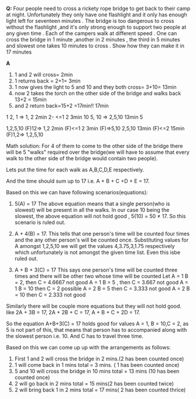 **Q:**
Four people need to cross a rickety rope bridge to get back to their camp at night. Unfortunately they only have one flashlight and it only has enough light left for seventeen minutes . The bridge is too dangerous to cross without the flashlight ,and it's only strong enough to support two people at any given time . Each of the campers walk at different speed . One can cross the bridge in 1 minute ,another in 2 minutes , the third in 5 minutes and slowest one takes 10 minutes to cross . Show how they can make it in 17 minutes

**A**
1. 1 and 2 will cross=                                                          2min
2. 1 returns back = 2+1=                                                        3min
3. 1 now gives the light to 5 and 10 and they both cross= 3+10=                 13min
4. now 2 takes the torch on the other side of the bridge and walks back 13+2 =  15min
5. and 2 return back=15+2 =17min!!                                                  17min


1    2, 1 =>          1, 2   2min
2-   <=1              2      3min
10    5, 10 =>         2,5,10 13min
5

1,2,5,10
    (F)12=>      1,2        2min
    (F)<=1       2         3min
    (F)=>5,10    2,5,10    13min
    (F)<=2                15min
    (F)1,2=>       1,2,5,10

Math solution:
For 4 of them to come to the other side of the bridge there will be 5 "walks"
required over the bridge(we will have to assume that every walk to the other side of the bridge would contain two people).

Lets put the time for each walk as A,B,C,D,E respectively.

And the time should sum up to 17 i.e.
A + B + C +D + E = 17.

Based on this we can have following scenarios(equations):
1) 5(A) = 17
     The above equation means that a single person(who is slowest) will be present in all the walks. In our case 10 being the slowest, the above equation will not hold good , 5(10) = 50 ≠ 17. So this scenario is ruled out.

2) A + 4(B) = 17.
      This tells that one person's time will be counted four times and the any other person's will be counted once.
Substituting values for A amongst 1,2,5,10 we will get the values 4,3.75,3,1.75 respectively which unfortunately is not amongst the given time list. Even this isbe ruled out.

3) A + B + 3(C) = 17
       This says one person's time will be counted three times and there will be other two whose time will be counted
Let A = 1 B = 2, then C = 4.6667 not good
A = 1 B = 5 , then C = 3.667 not good
A = 1 B = 10 then C = 2 possible
A = 2 B = 5 then C = 3.333  not good
A = 2 B = 10 then C = 2.333 not good

Similarly there will be couple more equations but they will not hold good.
like 2A + 3B = 17, 2A + 2B + C  = 17, A + B + C + 2D = 17.


So the equation A+B+3(C) = 17 holds good for values A = 1, B = 10,C = 2,
as 5 is not part of this, that means that person has to accompanied along with the slowest person i.e. 10. And C has to travel three time.

Based on this we can come up up with the arrangements as follows:
1) First 1 and 2 will cross the bridge in 2 mins.(2 has been counted once)
2) 1 will come back in 1 mins total = 3 mins. ( 1 has been counted once)
3) 5 and 10 will cross the bridge in 10 mins total = 13 mins (10 has been counted once)
4) 2 will go back in 2 mins total = 15 mins(2 has been counted twice)
5) 2 will bring back 1 in 2 mins total = 17 mins( 2 has been counted thrice)
